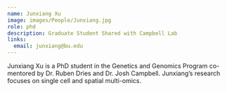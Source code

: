 ```yaml
---
name: Junxiang Xu
image: images/People/Junxiang.jpg
role: phd
description: Graduate Student Shared with Campbell Lab
links:
  email: junxiang@bu.edu
---
```


Junxiang Xu is a PhD student in the Genetics and Genomics Program co-mentored by Dr. Ruben Dries and Dr. Josh Campbell. Junxiang’s research focuses on single cell and spatial multi-omics.